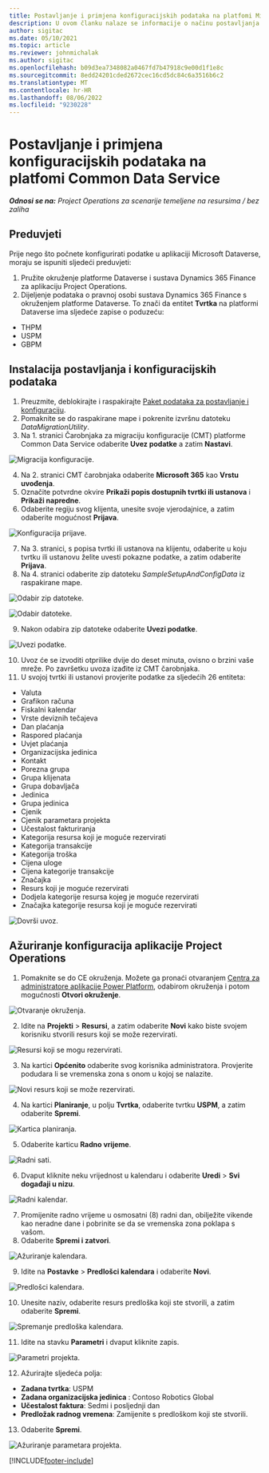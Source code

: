 ```yaml
---
title: Postavljanje i primjena konfiguracijskih podataka na platfomi Microsoft Dataverse
description: U ovom članku nalaze se informacije o načinu postavljanja i primjene konfiguracijskih podataka u aplikaciji Project Operations.
author: sigitac
ms.date: 05/10/2021
ms.topic: article
ms.reviewer: johnmichalak
ms.author: sigitac
ms.openlocfilehash: b09d3ea7348082a0467fd7b47918c9e00d1f1e8c
ms.sourcegitcommit: 8edd24201cded2672cec16cd5dc84c6a3516b6c2
ms.translationtype: MT
ms.contentlocale: hr-HR
ms.lasthandoff: 08/06/2022
ms.locfileid: "9230228"
---
```

# <a name="set-up-and-apply-configuration-data-in-the-common-data-service"></a>Postavljanje i primjena konfiguracijskih podataka na platfomi Common Data Service 

_**Odnosi se na:** Project Operations za scenarije temeljene na resursima / bez zaliha_



## <a name="prerequisites"></a>Preduvjeti

Prije nego što počnete konfigurirati podatke u aplikaciji Microsoft Dataverse, moraju se ispuniti sljedeći preduvjeti:

1.  Pružite okruženje platforme Dataverse i sustava Dynamics 365 Finance za aplikaciju Project Operations.
2.  Dijeljenje podataka o pravnoj osobi sustava Dynamics 365 Finance s okruženjem platforme Dataverse. To znači da entitet **Tvrtka** na platformi Dataverse ima sljedeće zapise o poduzeću:
  - THPM
  - USPM
  - GBPM

## <a name="install-setup-and-configuration-data"></a>Instalacija postavljanja i konfiguracijskih podataka

1. Preuzmite, deblokirajte i raspakirajte [Paket podataka za postavljanje i konfiguraciju](https://download.microsoft.com/download/e/2/d/e2da6c98-d5dd-450c-aabe-fd6bf2ba374b/ProjOpsSampleSetupData-%20Integrated%20Latest.zip).
2. Pomaknite se do raspakirane mape i pokrenite izvršnu datoteku *DataMigrationUtility*.
3. Na 1. stranici Čarobnjaka za migraciju konfiguracije (CMT) platforme Common Data Service odaberite **Uvez podatke** a zatim **Nastavi**.

![Migracija konfiguracije.](./media/1ConfigurationMigration.png)

4. Na 2. stranici CMT čarobnjaka odaberite **Microsoft 365** kao **Vrstu uvođenja**.
5. Označite potvrdne okvire **Prikaži popis dostupnih tvrtki ili ustanova** i **Prikaži napredne**.
6. Odaberite regiju svog klijenta, unesite svoje vjerodajnice, a zatim odaberite mogućnost **Prijava**.

![Konfiguracija prijave.](./media/2ConfigurationSignin.png)

7. Na 3. stranici, s popisa tvrtki ili ustanova na klijentu, odaberite u koju tvrtku ili ustanovu želite uvesti pokazne podatke, a zatim odaberite **Prijava**.
8. Na 4. stranici odaberite zip datoteku *SampleSetupAndConfigData* iz raspakirane mape.

![Odabir zip datoteke.](./media/3ZipFile.png)

![Odabir datoteke.](./media/4SelectAFile.png)

9. Nakon odabira zip datoteke odaberite **Uvezi podatke**.

![Uvezi podatke.](./media/5ImportData.png)

10. Uvoz će se izvoditi otprilike dvije do deset minuta, ovisno o brzini vaše mreže. Po završetku uvoza izađite iz CMT čarobnjaka. 
11. U svojoj tvrtki ili ustanovi provjerite podatke za sljedećih 26 entiteta:

  - Valuta
  - Grafikon računa
  - Fiskalni kalendar
  - Vrste deviznih tečajeva
  - Dan plaćanja
  - Raspored plaćanja
  - Uvjet plaćanja
  - Organizacijska jedinica
  - Kontakt
  - Porezna grupa
  - Grupa klijenata
  - Grupa dobavljača
  - Jedinica
  - Grupa jedinica
  - Cjenik
  - Cjenik parametara projekta
  - Učestalost fakturiranja
  - Kategorija resursa koji je moguće rezervirati
  - Kategorija transakcije
  - Kategorija troška
  - Cijena uloge
  - Cijena kategorije transakcije
  - Značajka
  - Resurs koji je moguće rezervirati
  - Dodjela kategorije resursa kojeg je moguće rezervirati
  - Značajka kategorije resursa koji je moguće rezervirati

![Dovrši uvoz.](./media/6CompleteImport.png)

## <a name="update-project-operations-configurations"></a>Ažuriranje konfiguracija aplikacije Project Operations

1. Pomaknite se do CE okruženja. Možete ga pronaći otvaranjem [Centra za administratore aplikacije Power Platform](https://admin.powerplatform.microsoft.com/environments), odabirom okruženja i potom mogućnosti **Otvori okruženje**. 

![Otvaranje okruženja.](./media/7OpenEnvironment.png)

2. Idite na **Projekti** > **Resursi**, a zatim odaberite **Novi** kako biste svojem korisniku stvorili resurs koji se može rezervirati.

![Resursi koji se mogu rezervirati.](./media/8BookableResources.png)

3. Na kartici **Općenito** odaberite svog korisnika administratora. Provjerite podudara li se vremenska zona s onom u kojoj se nalazite. 

![Novi resurs koji se može rezervirati.](./media/9NewBookableResource.png)

4. Na kartici **Planiranje**, u polju **Tvrtka**, odaberite tvrtku **USPM**, a zatim odaberite **Spremi**. 

![Kartica planiranja.](./media/10SchedulingTab.png)

5. Odaberite karticu **Radno vrijeme**.  

![Radni sati.](./media/11WorkHours.png)

6. Dvaput kliknite neku vrijednost u kalendaru i odaberite **Uredi** > **Svi događaji u nizu**. 

![Radni kalendar.](./media/12WorkCalendar.png)

7. Promijenite radno vrijeme u osmosatni (8) radni dan, obilježite vikende kao neradne dane i pobrinite se da se vremenska zona poklapa s vašom. 
8. Odaberite **Spremi i zatvori**.

![Ažuriranje kalendara.](./media/13UpdateCalendar.png)

9. Idite na **Postavke** > **Predlošci kalendara** i odaberite **Novi**.
 
 ![Predlošci kalendara.](./media/14CalendarTemplates.png)
 
 10. Unesite naziv, odaberite resurs predloška koji ste stvorili, a zatim odaberite **Spremi**. 
 
 ![Spremanje predloška kalendara.](./media/15SaveCalendarTemplate.png)
 
 11. Idite na stavku **Parametri** i dvaput kliknite zapis. 
 
 ![Parametri projekta.](./media/16ProjectParameters.png)
 
12. Ažurirajte sljedeća polja:

 - **Zadana tvrtka**: USPM
 - **Zadana organizacijska jedinica** : Contoso Robotics Global
 - **Učestalost faktura**: Sedmi i posljednji dan
 - **Predložak radnog vremena**: Zamijenite s predloškom koji ste stvorili.

13. Odaberite **Spremi**. 

![Ažuriranje parametara projekta.](./media/17UpdatedProjectParameters.png)


[!INCLUDE[footer-include](../includes/footer-banner.md)]
